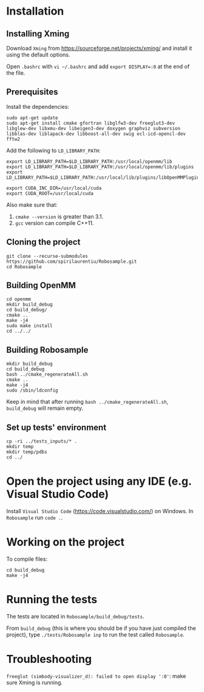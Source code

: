 # Installation

## Installing Xming
Download `Xming` from https://sourceforge.net/projects/xming/ and install it using the default options.

Open `.bashrc` with `vi ~/.bashrc` and add `export DISPLAY=:0` at the end of the file.

## Prerequisites
Install the dependencies:
```
sudo apt-get update
sudo apt-get install cmake gfortran libglfw3-dev freeglut3-dev libglew-dev libxmu-dev libeigen3-dev doxygen graphviz subversion libblas-dev liblapack-dev libboost-all-dev swig ocl-icd-opencl-dev fftw2
```

Add the following to `LD_LIBRARY_PATH`:
```
export LD_LIBRARY_PATH=$LD_LIBRARY_PATH:/usr/local/openmm/lib
export LD_LIBRARY_PATH=$LD_LIBRARY_PATH:/usr/local/openmm/lib/plugins
export LD_LIBRARY_PATH=$LD_LIBRARY_PATH:/usr/local/lib/plugins/libOpenMMPlugin.so

export CUDA_INC_DIR=/usr/local/cuda
export CUDA_ROOT=/usr/local/cuda
```

Also make sure that:
1. `cmake --version` is greater than 3.1.
1. `gcc` version can compile C++11.

##  Cloning the project
```
git clone --recurse-submodules https://github.com/spirilaurentiu/Robosample.git
cd Robosample
```

## Building OpenMM
```
cd openmm
mkdir build_debug
cd build_debug/
cmake ..
make -j4
sudo make install
cd ../../
```

## Building Robosample
```
mkdir build_debug
cd build_debug
bash ../cmake_regenerateAll.sh
cmake ..
make -j4
sudo /sbin/ldconfig
```
Keep in mind that after running `bash ../cmake_regenerateAll.sh`, `build_debug` will remain empty.

## Set up tests' environment
```
cp -ri ../tests_inputs/* .
mkdir temp
mkdir temp/pdbs
cd ../
```

# Open the project using any IDE (e.g. Visual Studio Code)
Install `Visual Studio Code` (https://code.visualstudio.com/) on Windows. In `Robosample` run `code .`.

# Working on the project
To compile files:
```
cd build_debug
make -j4
```

# Running the tests
The tests are located in `Robosample/build_debug/tests`.

From `build_debug` (this is where you should be if you have just compiled the project), type `./tests/Robosample inp` to run the test called `Robosample`.

# Troubleshooting
`freeglut (simbody-visualizer_d): failed to open display ':0'`: make sure Xming is running.

